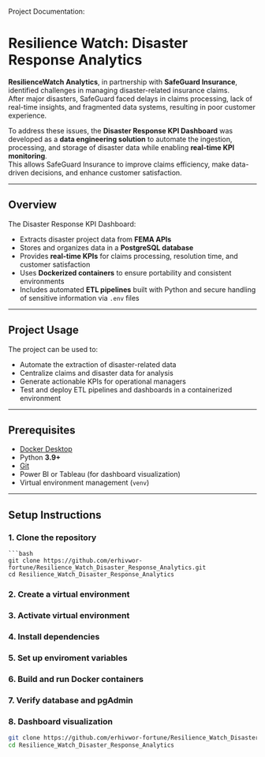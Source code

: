 Project Documentation:
# **Resilience Watch: Disaster Response Analytics**

**ResilienceWatch Analytics**, in partnership with **SafeGuard Insurance**, identified challenges in managing disaster-related insurance claims.  
After major disasters, SafeGuard faced delays in claims processing, lack of real-time insights, and fragmented data systems, resulting in poor customer experience.

To address these issues, the **Disaster Response KPI Dashboard** was developed as a **data engineering solution** to automate the ingestion, processing, and storage of disaster data while enabling **real-time KPI monitoring**.  
This allows SafeGuard Insurance to improve claims efficiency, make data-driven decisions, and enhance customer satisfaction.

---

## **Overview**

The Disaster Response KPI Dashboard:
- Extracts disaster project data from **FEMA APIs**
- Stores and organizes data in a **PostgreSQL database**
- Provides **real-time KPIs** for claims processing, resolution time, and customer satisfaction
- Uses **Dockerized containers** to ensure portability and consistent environments
- Includes automated **ETL pipelines** built with Python and secure handling of sensitive information via `.env` files

---

## **Project Usage**

The project can be used to:
- Automate the extraction of disaster-related data  
- Centralize claims and disaster data for analysis  
- Generate actionable KPIs for operational managers  
- Test and deploy ETL pipelines and dashboards in a containerized environment  

---

## **Prerequisites**

- [Docker Desktop](https://www.docker.com/products/docker-desktop)
- Python **3.9+**
- [Git](https://git-scm.com/)
- Power BI or Tableau (for dashboard visualization)
- Virtual environment management (`venv`)

---

## **Setup Instructions**

### 1. Clone the repository
    ```bash
    git clone https://github.com/erhivwor-fortune/Resilience_Watch_Disaster_Response_Analytics.git
    cd Resilience_Watch_Disaster_Response_Analytics

### 2. Create a virtual environment
### 3. Activate virtual environment
### 4. Install dependencies
### 5. Set up enviroment variables
### 6. Build and run Docker containers
### 7. Verify database and pgAdmin
### 8. Dashboard visualization

```bash
git clone https://github.com/erhivwor-fortune/Resilience_Watch_Disaster_Response_Analytics.git
cd Resilience_Watch_Disaster_Response_Analytics

